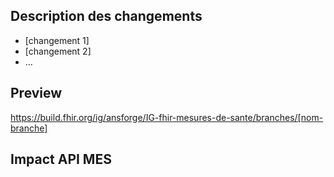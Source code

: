 ## Description des changements

* [changement 1]
* [changement 2]
* ...

## Preview

https://build.fhir.org/ig/ansforge/IG-fhir-mesures-de-sante/branches/[nom-branche]

## Impact API MES
